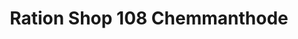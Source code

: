 ---
title: "Ration Shop 108 Chemmanthode"
url: /nemmara/ration-shop-108-chemmanthode/
shop: Lebensmittel
---